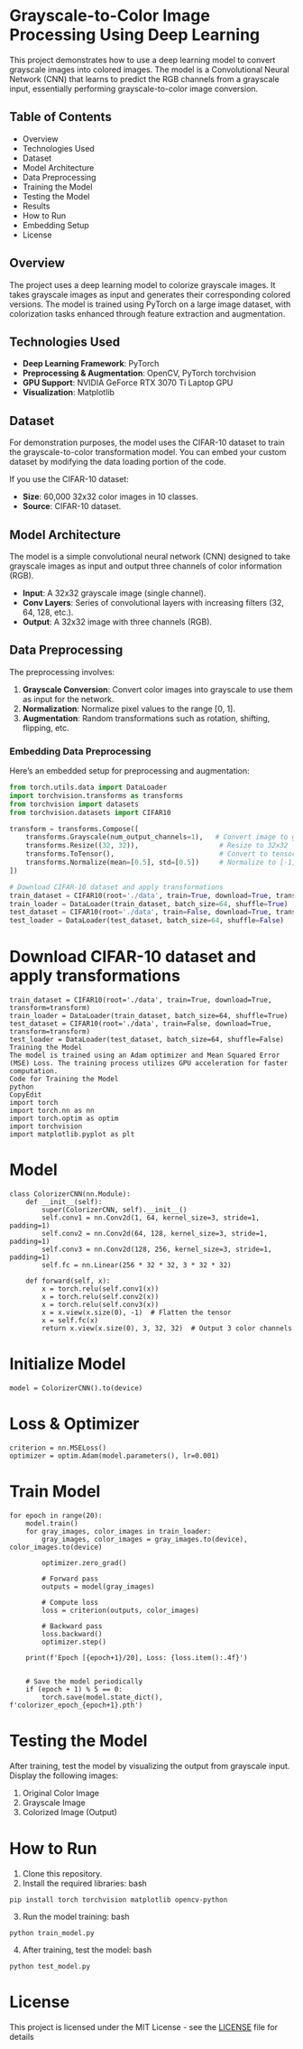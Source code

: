 # Grayscale-to-Color Image Processing Using Deep Learning

This project demonstrates how to use a deep learning model to convert grayscale images into colored images. The model is a Convolutional Neural Network (CNN) that learns to predict the RGB channels from a grayscale input, essentially performing grayscale-to-color image conversion.

## Table of Contents
- Overview
- Technologies Used
- Dataset
- Model Architecture
- Data Preprocessing
- Training the Model
- Testing the Model
- Results
- How to Run
- Embedding Setup
- License

## Overview
The project uses a deep learning model to colorize grayscale images. It takes grayscale images as input and generates their corresponding colored versions. The model is trained using PyTorch on a large image dataset, with colorization tasks enhanced through feature extraction and augmentation.

## Technologies Used
- **Deep Learning Framework**: PyTorch
- **Preprocessing & Augmentation**: OpenCV, PyTorch torchvision
- **GPU Support**: NVIDIA GeForce RTX 3070 Ti Laptop GPU
- **Visualization**: Matplotlib

## Dataset
For demonstration purposes, the model uses the CIFAR-10 dataset to train the grayscale-to-color transformation model. You can embed your custom dataset by modifying the data loading portion of the code.

If you use the CIFAR-10 dataset:
- **Size**: 60,000 32x32 color images in 10 classes.
- **Source**: CIFAR-10 dataset.

## Model Architecture
The model is a simple convolutional neural network (CNN) designed to take grayscale images as input and output three channels of color information (RGB).

- **Input**: A 32x32 grayscale image (single channel).
- **Conv Layers**: Series of convolutional layers with increasing filters (32, 64, 128, etc.).
- **Output**: A 32x32 image with three channels (RGB).

## Data Preprocessing
The preprocessing involves:
1. **Grayscale Conversion**: Convert color images into grayscale to use them as input for the network.
2. **Normalization**: Normalize pixel values to the range [0, 1].
3. **Augmentation**: Random transformations such as rotation, shifting, flipping, etc.

### Embedding Data Preprocessing
Here’s an embedded setup for preprocessing and augmentation:

```python
from torch.utils.data import DataLoader
import torchvision.transforms as transforms
from torchvision import datasets
from torchvision.datasets import CIFAR10

transform = transforms.Compose([
    transforms.Grayscale(num_output_channels=1),   # Convert image to grayscale
    transforms.Resize((32, 32)),                    # Resize to 32x32
    transforms.ToTensor(),                          # Convert to tensor
    transforms.Normalize(mean=[0.5], std=[0.5])     # Normalize to [-1, 1]
])

# Download CIFAR-10 dataset and apply transformations
train_dataset = CIFAR10(root='./data', train=True, download=True, transform=transform)
train_loader = DataLoader(train_dataset, batch_size=64, shuffle=True)
test_dataset = CIFAR10(root='./data', train=False, download=True, transform=transform)
test_loader = DataLoader(test_dataset, batch_size=64, shuffle=False)
```

# Download CIFAR-10 dataset and apply transformations

```
train_dataset = CIFAR10(root='./data', train=True, download=True, transform=transform)
train_loader = DataLoader(train_dataset, batch_size=64, shuffle=True)
test_dataset = CIFAR10(root='./data', train=False, download=True, transform=transform)
test_loader = DataLoader(test_dataset, batch_size=64, shuffle=False)
Training the Model
The model is trained using an Adam optimizer and Mean Squared Error (MSE) Loss. The training process utilizes GPU acceleration for faster computation.
Code for Training the Model
python
CopyEdit
import torch
import torch.nn as nn
import torch.optim as optim
import torchvision
import matplotlib.pyplot as plt
```

# Model

```
class ColorizerCNN(nn.Module):
    def __init__(self):
        super(ColorizerCNN, self).__init__()
        self.conv1 = nn.Conv2d(1, 64, kernel_size=3, stride=1, padding=1)
        self.conv2 = nn.Conv2d(64, 128, kernel_size=3, stride=1, padding=1)
        self.conv3 = nn.Conv2d(128, 256, kernel_size=3, stride=1, padding=1)
        self.fc = nn.Linear(256 * 32 * 32, 3 * 32 * 32)

    def forward(self, x):
        x = torch.relu(self.conv1(x))
        x = torch.relu(self.conv2(x))
        x = torch.relu(self.conv3(x))
        x = x.view(x.size(0), -1)  # Flatten the tensor
        x = self.fc(x)
        return x.view(x.size(0), 3, 32, 32)  # Output 3 color channels
```

# Initialize Model
```
model = ColorizerCNN().to(device)
```

# Loss & Optimizer
```
criterion = nn.MSELoss()
optimizer = optim.Adam(model.parameters(), lr=0.001)
```

# Train Model
```
for epoch in range(20):
    model.train()
    for gray_images, color_images in train_loader:
        gray_images, color_images = gray_images.to(device), color_images.to(device)
        
        optimizer.zero_grad()
        
        # Forward pass
        outputs = model(gray_images)
        
        # Compute loss
        loss = criterion(outputs, color_images)
        
        # Backward pass
        loss.backward()
        optimizer.step()
    
    print(f'Epoch [{epoch+1}/20], Loss: {loss.item():.4f}')

    
    # Save the model periodically
    if (epoch + 1) % 5 == 0:
        torch.save(model.state_dict(), f'colorizer_epoch_{epoch+1}.pth')
```
# Testing the Model
After training, test the model by visualizing the output from grayscale input. Display the following images:
1.	Original Color Image
2.	Grayscale Image
3.	Colorized Image (Output)

# How to Run
1.	Clone this repository.
2.	Install the required libraries:
bash
```
pip install torch torchvision matplotlib opencv-python
```
3.	Run the model training:
bash
```
python train_model.py
```
4.	After training, test the model:
bash
```
python test_model.py
```
# License
This project is licensed under the MIT License - see the [LICENSE](LICENSE) file for details
